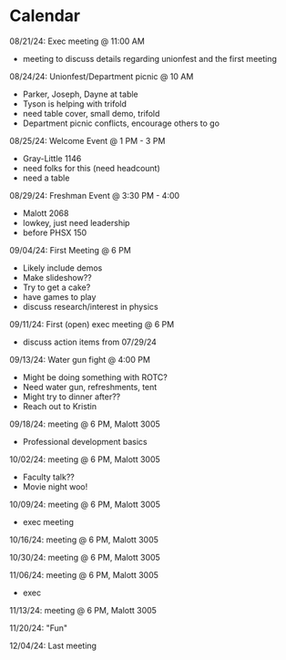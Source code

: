 # Calendar

08/21/24: Exec meeting @ 11:00 AM
- meeting to discuss details regarding unionfest and the first meeting

08/24/24: Unionfest/Department picnic @ 10 AM
- Parker, Joseph, Dayne at table
- Tyson is helping with trifold
- need table cover, small demo, trifold
- Department picnic conflicts, encourage others to go

08/25/24: Welcome Event @ 1 PM - 3 PM
- Gray-Little 1146
- need folks for this (need headcount)
- need a table

08/29/24: Freshman Event @ 3:30 PM - 4:00
- Malott 2068
- lowkey, just need leadership
- before PHSX 150

09/04/24: First Meeting @ 6 PM
- Likely include demos
- Make slideshow??
- Try to get a cake?
- have games to play
- discuss research/interest in physics

09/11/24: First (open) exec meeting @ 6 PM
- discuss action items from 07/29/24

09/13/24: Water gun fight @ 4:00 PM
- Might be doing something with ROTC?
- Need water gun, refreshments, tent
- Might try to dinner after??
- Reach out to Kristin

09/18/24: meeting @ 6 PM, Malott 3005 
- Professional development basics

10/02/24: meeting @ 6 PM, Malott 3005
- Faculty talk??
- Movie night woo!

10/09/24: meeting @ 6 PM, Malott 3005
- exec meeting 

10/16/24: meeting @ 6 PM, Malott 3005

10/30/24: meeting @ 6 PM, Malott 3005

11/06/24: meeting @ 6 PM, Malott 3005
- exec

11/13/24: meeting @ 6 PM, Malott 3005

11/20/24: "Fun"

12/04/24: Last meeting

